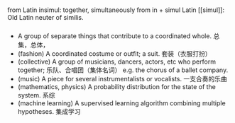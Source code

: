 ###
from Latin insimul: together, simultaneously
from in + simul
Latin [[simul]]: Old Latin neuter of similis.

###
- A group of separate things that contribute to a coordinated whole. 总集，总体，
- (fashion) A coordinated costume or outfit; a suit. 套装（衣服打扮）
- (collective) A group of musicians, dancers, actors, etc who perform together; 乐队、合唱团（集体名词）
	e.g. the chorus of a ballet company. 
- (music) A piece for several instrumentalists or vocalists. 一支合奏的乐曲
- (mathematics, physics) A probability distribution for the state of the system. 系综
- (machine learning) A supervised learning algorithm combining multiple hypotheses. 集成学习

